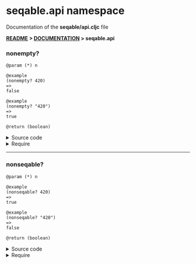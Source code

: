 
# <strong>seqable.api</strong> namespace
<p>Documentation of the <strong>seqable/api.cljc</strong> file</p>

<strong>[README](../../../README.md) > [DOCUMENTATION](../../COVER.md) > seqable.api</strong>



### nonempty?

```
@param (*) n
```

```
@example
(nonempty? 420)
=>
false
```

```
@example
(nonempty? "420")
=>
true
```

```
@return (boolean)
```

<details>
<summary>Source code</summary>

```
(defn nonempty?
  [n]
  (and (-> n seqable?)
       (-> n empty? not)))
```

</details>

<details>
<summary>Require</summary>

```
(ns my-namespace (:require [seqable.api :as seqable :refer [nonempty?]]))

(seqable/nonempty? ...)
(nonempty?         ...)
```

</details>

---

### nonseqable?

```
@param (*) n
```

```
@example
(nonseqable? 420)
=>
true
```

```
@example
(nonseqable? "420")
=>
false
```

```
@return (boolean)
```

<details>
<summary>Source code</summary>

```
(defn nonseqable?
  [n]
  (-> n seqable? not))
```

</details>

<details>
<summary>Require</summary>

```
(ns my-namespace (:require [seqable.api :as seqable :refer [nonseqable?]]))

(seqable/nonseqable? ...)
(nonseqable?         ...)
```

</details>
